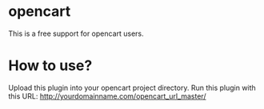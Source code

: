 opencart
========

This is a free support for opencart users.

How to use?
========

Upload this plugin into your opencart project directory.
Run this plugin with this URL:  http://yourdomainname.com/opencart_url_master/
  
